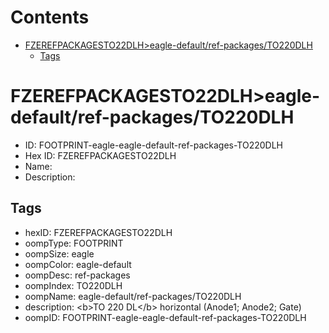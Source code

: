



Contents
========

* [FZEREFPACKAGESTO22DLH>eagle-default/ref-packages/TO220DLH](#fzerefpackagesto22dlheagle-defaultref-packagesto220dlh)
	* [Tags](#tags)

# FZEREFPACKAGESTO22DLH>eagle-default/ref-packages/TO220DLH

- ID: FOOTPRINT-eagle-eagle-default-ref-packages-TO220DLH
- Hex ID: FZEREFPACKAGESTO22DLH
- Name: 
- Description: 

## Tags

- hexID: FZEREFPACKAGESTO22DLH
- oompType: FOOTPRINT
- oompSize: eagle
- oompColor: eagle-default
- oompDesc: ref-packages
- oompIndex: TO220DLH
- oompName: eagle-default/ref-packages/TO220DLH
- description: &lt;b&gt;TO 220 DL&lt;/b&gt; horizontal (Anode1; Anode2; Gate)
- oompID: FOOTPRINT-eagle-eagle-default-ref-packages-TO220DLH
